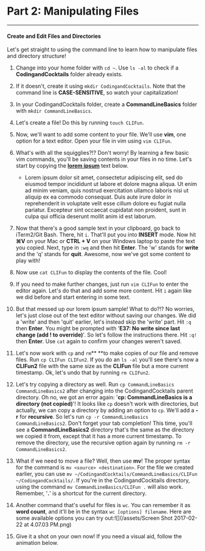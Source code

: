 # Part 2: Manipulating Files

---

#### Create and Edit Files and Directories

Let's get straight to using the command line to learn how to manipulate files and directory structure!

1. Change into your home folder with `cd ~`. Use `ls -al` to check if a **CodingandCocktails** folder already exists.
2. If it doesn't, create it using `mkdir CodingandCocktails`. Note that the command line is **CASE-SENSITIVE**, so watch your capitalization!
3. In your CodingandCocktails folder, create a **CommandLineBasics** folder with `mkdir CommandLineBasics`.

4. Let's create a file! Do this by running `touch CLIFun`.

5. Now, we'll want to add some content to your file. We'll use **vim**, one option for a text editor. Open your file in vim using `vim CLIFun`.

6. What's with all the squigglies?!? Don't worry! By learning a few basic vim commands, you'll be saving contents in your files in no time. Let's start by copying the [**lorem ipsum**](https://en.wikipedia.org/wiki/Lorem_ipsum) text below.

   * Lorem ipsum dolor sit amet, consectetur adipiscing elit, sed do eiusmod tempor incididunt ut labore et dolore magna aliqua. Ut enim ad minim veniam, quis nostrud exercitation ullamco laboris nisi ut aliquip ex ea commodo consequat. Duis aute irure dolor in reprehenderit in voluptate velit esse cillum dolore eu fugiat nulla pariatur. Excepteur sint occaecat cupidatat non proident, sunt in culpa qui officia deserunt mollit anim id est laborum.

7. Now that there's a good sample text in your clipboard, go back to iTerm2/Git Bash. There, hit `i`. That'll put you into **INSERT** mode. Now hit **⌘V** on your Mac or **CTRL + V** on your Windows laptop to paste the text you copied. Next, type in `:wq` and then hit **Enter**. The 'w' stands for **write** and the 'q' stands for **quit**. Awesome, now we've got some content to play with!

8. Now use `cat CLIFun` to display the contents of the file. Cool!

9. If you need to make further changes, just run `vim CLIFun` to enter the editor again. Let's do that and add some more content. Hit `i` again like we did before and start entering in some text.

10. But that messed up our lorem ipsum sample! What to do?!? No worries, let's just close out of the text editor without saving our changes. We did a 'write' and then 'quit' earlier, let's instead skip the 'write' part. Hit `:q` then **Enter**. You might be prompted with '**E37: No write since last change \(add ! to override\)**'. So let's follow the instructions there. Hit `:q!` then **Enter**. Use `cat` again to confirm your changes weren't saved.

11. Let's now work with `cp` and `rm`** **to make copies of our file and remove files. Run `cp CLIFun CLIFun2`. If you do an `ls -al` you'll see there's now a **CLIFun2** file with the same size as the **CLIFun** file but a more current timestamp. Ok, let's undo that by running `rm CLIFun2`.

12. Let's try copying a directory as well. Run `cp CommandLineBasics CommandLineBasics2` after changing into the CodingandCocktails parent directory. Oh no, we got an error again: '**cp: CommandLineBasics is a directory \(not copied\)**'! It looks like `cp` doesn't work with directories, but actually, we can copy a directory by adding an option to `cp`. We'll add a **-r** for **recursive**. So let's run `cp -r CommandLineBasics CommandLineBasics2`. Don't forget your tab completion! This time, you'll see a **CommandLineBasics2** directory that's the same as the directory we copied it from, except that it has a more current timestamp. To remove the directory, use the recursive option again by running `rm -r CommandLineBasics2`.

13. What if we need to move a file? Well, then use **mv**! The proper syntax for the command is `mv <source> <destination>`. For the file we created earlier, you can use `mv ~/CodingandCocktails/CommandLineBasics/CLIFun ~/CodingandCocktails/`. If you're in the CodingandCocktails directory, using the command `mv CommandLineBasics/CLIFun .` will also work. Remember, '**.**' is a shortcut for the current directory.

14. Another command that's useful for files is `wc`. You can remember it as **word count**, and it'll be in the syntax `wc [options] filename`. Here are some available options you can try out:![](/assets/Screen Shot 2017-02-22 at 4.07.03 PM.png)

15. Give it a shot on your own now! If you need a visual aid, follow the animation below.



